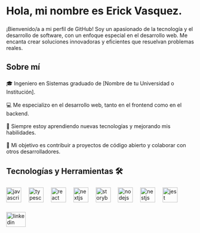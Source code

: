 <h1 align="left">Hola, mi nombre es Erick Vasquez.</h1>

###

<p align="left">¡Bienvenido/a a mi perfil de GitHub! Soy un apasionado de la tecnología y el desarrollo de software, con un enfoque especial en el desarrollo web. Me encanta crear soluciones innovadoras y eficientes que resuelvan problemas reales.</p>

###

<h2 align="left">Sobre mí</h2>

###

<p align="left">🎓 Ingeniero en Sistemas graduado de [Nombre de tu Universidad o Institución].<br><br>💻 Me especializo en el desarrollo web, tanto en el frontend como en el backend.<br><br>🌱 Siempre estoy aprendiendo nuevas tecnologías y mejorando mis habilidades.<br><br>🚀 Mi objetivo es contribuir a proyectos de código abierto y colaborar con otros desarrolladores.</p>

###

<h2 align="left">Tecnologías y Herramientas 🛠️</h2>

###

<div align="left">
  <img src="https://cdn.jsdelivr.net/gh/devicons/devicon/icons/javascript/javascript-original.svg" height="40" alt="javascript logo"  />
  <img width="12" />
  <img src="https://cdn.jsdelivr.net/gh/devicons/devicon/icons/typescript/typescript-original.svg" height="40" alt="typescript logo"  />
  <img width="12" />
  <img src="https://cdn.jsdelivr.net/gh/devicons/devicon/icons/react/react-original.svg" height="40" alt="react logo"  />
  <img width="12" />
  <img src="https://cdn.jsdelivr.net/gh/devicons/devicon/icons/nextjs/nextjs-original.svg" height="40" alt="nextjs logo"  />
  <img width="12" />
  <img src="https://cdn.jsdelivr.net/gh/devicons/devicon/icons/storybook/storybook-original.svg" height="40" alt="storybook logo"  />
  <img width="12" />
  <img src="https://cdn.jsdelivr.net/gh/devicons/devicon/icons/nodejs/nodejs-original.svg" height="40" alt="nodejs logo"  />
  <img width="12" />
  <img src="https://cdn.jsdelivr.net/gh/devicons/devicon/icons/nestjs/nestjs-original.svg" height="40" alt="nestjs logo"  />
  <img width="12" />
  <img src="https://cdn.jsdelivr.net/gh/devicons/devicon/icons/jest/jest-plain.svg" height="40" alt="jest logo"  />
</div>

###

<div align="left">
  <img src="https://raw.githubusercontent.com/maurodesouza/profile-readme-generator/master/src/assets/icons/social/linkedin/default.svg" width="52" height="40" alt="linkedin logo"  />
</div>

###
